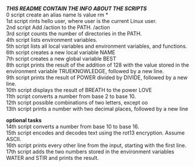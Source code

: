 ___THIS README CONTAIN THE INFO ABOUT THE SCRIPTS___   
0 script create an alias name ls value rm *  
1st script rints hello user, where user is the current Linux user.  
2nd script Add /action to the PATH. /action   
3rd script  counts the number of directories in the PATH.  
4th script lists environment variables.  
5th script lists all local variables and environment variables, and functions.  
6th script creates a new local variable NAME    
7th script creates a new global variable BEST   
8th script prints the result of the addition of 128 with the value stored in the environment variable TRUEKNOWLEDGE, followed by a new line.   
9th script prints the result of POWER divided by DIVIDE, followed by a new line.    
10th script displays the result of BREATH to the power LOVE    
11th script converts a number from base 2 to base 10.           
12th script possible combinations of two letters, except oo    
13th script prints a number with two decimal places, followed by a new line      

__optional tasks__   
14th script converts a number from base 10 to base 16.    
15th script encodes and decodes text using the rot13 encryption. Assume ASCII.    
16th script prints every other line from the input, starting with the first line.    
17th script adds the two numbers stored in the environment variables WATER and STIR and prints the result.    
